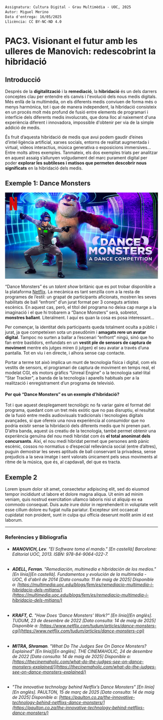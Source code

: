 ```
Assignatura: Cultura Digital - Grau Multimèdia - UOC, 2025  
Autor: Miguel Merino  
Data d'entrega: 16/05/2025
Llicència: CC BY-NC-ND 4.0
```
# PAC3. Visionant el futur amb les ulleres de Manovich: redescobrint la hibridació  

## Introducció

Després de la **digitalització** i la **remediació**, la **hibridació** és un dels darrers conceptes clau per entendre els canvis i l'evolució dels nous medis digitals. Més enllà de la multimèdia, on els diferents medis conviuen de forma més o menys harmònica, tot i que de manera independent, la hibridació consisteix en un procés molt més profund de fusió entre elements de programari i interfície dels diferents medis involucrats, que dona lloc al naixement d'una experiència diferent i innovadora, impossible d'obtenir per via de la simple addició de medis.

És fruit d’aquesta hibridació de medis que avui podem gaudir d’eines d’intel·ligència artificial, xarxes socials, entorns de realitat augmentada i virtual, vídeos interactius, música generativa o exposicions immersives... Entre molts altres exemples. Tanmateix, els dos exemples triats per analitzar en aquest assaig s’allunyen volgudament del marc purament digital per poder **explorar les subtileses i matisos que permeten descobrir nous significats** en la hibridació dels medis.




## Exemple 1: Dance Monsters

![Imatge promocional del programa Dance Monsters](https://raw.githubusercontent.com/mmerinoji/PAC3_Manovich_Reloaded/refs/heads/main/media/Dance%20Monsters%20promo.jpg) 

“Dance Monsters” és un *talent show* britànic que es pot trobar disponible a la plataforma [Netflix](https://www.netflix.com/es/title/81094767). La mecànica es tant senzilla com a la resta de programes de l’estil: un grapat de participants aficionats, mostren les seves habilitats de ball “enfront” d’un jurat format per 3 coneguts artistes escènics. En aquest cas, però, el títol del programa no deixa cap marge a la imaginació i el que hi trobarem a “Dance Monsters” serà, sobretot, **monstres ballant**. Literalment. I aquí es quan la cosa es posa interessant... 

Per començar, la identitat dels participants queda totalment oculta a públic i jurat, ja que competeixen sota un pseudònim i **amagats rere un avatar digital**. Tampoc no surten a ballar a l’escenari “enfront” ningú, sinó que ho fan entre bastidors, enfundats en un **vestit ple de sensors de captura de moviment** mentre els jutges miren (i jutgen) el seu avatar a través d’una pantalla. Tot en viu i en directe, i alhora sense cap contacte.

Portar a terme tot això implica un munt de tecnologia física i digital, com els vestits de sensors, el programari de captura de moviment en temps real, el modelat CGI, els motors gràfics “Unreal Engine” o la tecnologia satel·lital "Star Tracker", a banda de la tecnologia i aparells habituals per a la realització i enregistrament d’un programa de televisió.


#### Per què “Dance Monsters” es un exemple d’hibridació?

Tot i que aquest desplegament tecnològic no fa variar gaire el format del programa, quedant com un tret més exòtic que no pas disruptiu, el resultat de la fusió entre medis audiovisuals tradicionals i tecnologies digitals avançades, sí que ofereix una nova experiència al consumidor que no podria existir sense la hibridació dels diferents medis que hi prenen part. D’altra banda, aquest ús creatiu de la tecnologia, també permet obtenir una experiència genuïna del nou medi hibridat com és **el total anonimat dels concursants**. Així, el nou medi hibridat permet que persones amb pànic escènic, cossos no normatius o d’especial rellevància social (entre d’altres), puguin demostrar les seves aptituds de ball conservant la privadesa, sense prejudicis a la seva imatge i sent valorats únicament pels seus moviments al ritme de la música, que és, al capdavall, del que es tracta.





## Exemple 2

Lorem ipsum dolor sit amet, consectetur adipiscing elit, sed do eiusmod tempor incididunt ut labore et dolore magna aliqua. Ut enim ad minim veniam, quis nostrud exercitation ullamco laboris nisi ut aliquip ex ea commodo consequat. Duis aute irure dolor in reprehenderit in voluptate velit esse cillum dolore eu fugiat nulla pariatur. Excepteur sint occaecat cupidatat non proident, sunt in culpa qui officia deserunt mollit anim id est laborum.

-----  

### Referències y Bibliografía

- ###### **MANOVICH, Lev**. *"El Software toma el mando."* [En castellà] Barcelona: Editorial UOC, 2013. ISBN: 978-84-9064-022-7.
- ###### **ADELL, Ferran**. *"Remediación, multimedia e hibridación de los medios."* [En línia][En castellà]. *Fundamentos y evolución de la multimedia - UOC*, 6 d'abril de 2014 [Data consulta: 11 de maig de 2025] Disponible a:  [https://multimedia.uoc.edu/blogs/fem/es/remediacio-multimedia-i-hibridacio-dels-mitjans/](https://multimedia.uoc.edu/blogs/fem/es/remediacio-multimedia-i-hibridacio-dels-mitjans/)
- ###### **KRAFT, C**. *"How Does ‘Dance Monsters’ Work?"* [En línia][En anglès]. *TUDUM*, 23 de desembre de 2022 [Data consulta: 14 de maig de 2025] Disponible a:  [https://www.netflix.com/tudum/articles/dance-monsters-cgi](https://www.netflix.com/tudum/articles/dance-monsters-cgi)
- ###### **MITRA, Shraman**. *"What Do The Judges See On Dance Monsters? Explained"* [En línia][En anglès]. *THE CINEMAHOLIC*, 24 de desembre de 2022 [Data consulta: 14 de maig de 2025] Disponible a:  [https://thecinemaholic.com/what-do-the-judges-see-on-dance-monsters-explained/](https://thecinemaholic.com/what-do-the-judges-see-on-dance-monsters-explained/)
- ###### *"The innovative technology behind Netflix’s Dance Monsters"* [En línia][En anglès]. *PAULTON*, 15 de març de 2025 [Data consulta: 14 de maig de 2025] Disponible a:  [https://paulton.co.za/the-innovative-technology-behind-netflixs-dance-monsters/](https://paulton.co.za/the-innovative-technology-behind-netflixs-dance-monsters/)
